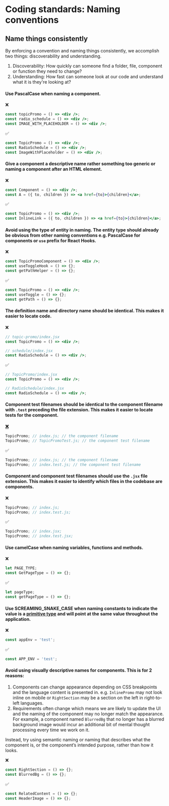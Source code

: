 # Coding standards: Naming conventions

## Name things consistently

By enforcing a convention and naming things consistently, we accomplish two things: discoverability and understanding.

1. Discoverability: How quickly can someone find a folder, file, component or function they need to change?
2. Understanding: How fast can someone look at our code and understand what it is they're looking at?

#### Use PascalCase when naming a component.

❌

```jsx
const topicPromo = () => <div />;
const radio_schedule = () => <div />;
const IMAGE_WITH_PLACEHOLDER = () => <div />;
```

✅

```jsx
const TopicPromo = () => <div />;
const RadioSchedule = () => <div />;
const ImageWithPlaceholder = () => <div />;
```

#### Give a component a descriptive name rather something too generic or naming a component after an HTML element.

❌

```jsx
const Component = () => <div />;
const A = ({ to, children }) => <a href={to}>{children}</a>;
```

✅

```jsx
const TopicPromo = () => <div />;
const InlineLink = ({ to, children }) => <a href={to}>{children}</a>;
```

#### Avoid using the type of entity in naming. The entity type should already be obvious from other naming conventions e.g. PascalCase for components or `use` prefix for React Hooks.

❌

```jsx
const TopicPromoComponent = () => <div />;
const useToggleHook = () => {};
const getPathHelper = () => {};
```

✅

```jsx
const TopicPromo = () => <div />;
const useToggle = () => {};
const getPath = () => {};
```

#### The definition name and directory name should be identical. This makes it easier to locate code.

❌

```jsx
// topic-promo/index.jsx
const TopicPromo = () => <div />;

// schedule/index.jsx
const RadioSchedule = () => <div />;
```

✅

```jsx
// TopicPromo/index.jsx
const TopicPromo = () => <div />;

// RadioSchedule/index.jsx
const RadioSchedule = () => <div />;
```

#### Component test filenames should be identical to the component filename with `.test` preceding the file extension. This makes it easier to locate tests for the component.

[**❌**](https://emojipedia.org/cross-mark/)

```jsx
TopicPromo; // index.js; // the component filename
TopicPromo; // TopicPromoTest.js; // the component test filename
```

✅

```jsx
TopicPromo; // index.js; // the component filename
TopicPromo; // index.test.js; // the component test filename
```

#### Component and component test filenames should use the `.jsx` file extension. This makes it easier to identify which files in the codebase are components.

❌

```jsx
TopicPromo; // index.js;
TopicPromo; // index.test.js;
```

✅

```jsx
TopicPromo; // index.jsx;
TopicPromo; // index.test.jsx;
```

#### Use camelCase when naming variables, functions and methods.

❌

```jsx
let PAGE_TYPE;
const GetPageType = () => {};
```

✅

```jsx
let pageType;
const getPageType = () => {};
```

#### Use SCREAMING_SNAKE_CASE when naming constants to indicate the value is a [primitive type](https://developer.mozilla.org/en-US/docs/Glossary/Primitive) and will point at the same value throughout the application.

❌

```jsx
const appEnv = 'test';
```

✅

```jsx
const APP_ENV = 'test';
```

#### Avoid using visually descriptive names for components. This is for 2 reasons:

1.  Components can change appearance depending on CSS breakpoints and the language content is presented in. e.g. `InlinePromo` may not look inline on mobile or `RightSection` may be a section on the left in right-to-left languages.
2.  Requirements often change which means we are likely to update the UI and the naming of the component may no longer match the appearance. For example, a component named `BlurredBg` that no longer has a blurred background image would incur an additional bit of mental thought processing every time we work on it.

Instead, try using semantic naming or naming that describes what the component is, or the component’s intended purpose, rather than how it looks.

❌

```jsx
const RightSection = () => {};
const BlurredBg = () => {};
```

✅

```jsx
const RelatedContent = () => {};
const HeaderImage = () => {};
```
